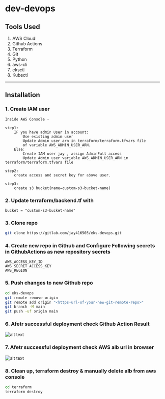 # dev-devops

## Tools Used
1. AWS Cloud
2. Github Actions
3. Terraform
4. Git
5. Python
6. aws-cli
7. eksctl
9. Kubectl
---

## Installation

### 1. Create IAM user
```
Inside AWS Console -  

step1:
    IF you have admin User in account:
        Use existing admin user
        Update Admin user arn in terraform/terraform.tfvars file
        of variable AWS_ADMIN_USER_ARN.
    Else:
        Create IAM user jay , assign AdminFull access
        Update Admin user variable AWS_ADMIN_USER_ARN in terraform/terraform.tfvars file

step2:
    create access and secret key for above user.

step3:
    create s3 bucket(name=custom-s3-bucket-name)
```

### 2. Update **terraform/backend.tf** with
```
bucket = "custom-s3-bucket-name"
```

### 3. Clone repo
```bash
git clone https://gitlab.com/jay416505/eks-devops.git
```

### 4. Create new repo in Github and Configure Following secrets in GithubActions as new repository secrets 
```
AWS_ACCESS_KEY_ID
AWS_SECRET_ACCESS_KEY
AWS_REGION
```

### 5. Push changes to new Github repo
```bash
cd eks-devops
git remote remove origin
git remote add origin "<https-url-of-your-new-git-remote-repo>"
git branch -M main
git push -uf origin main
```
### 6. Afetr successful deployment check Github Action Result
![alt text](img/eks-app-deploy-cicd-result.png)

### 7. Afetr successful deployment check AWS alb url in browser
![alt text](img/dev-app.png)

### 8. Clean up, terraform destroy & manually delete alb from aws console 
```bash
cd terraform
terraform destroy
```








